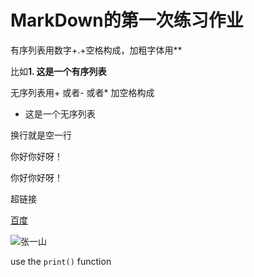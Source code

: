 # MarkDown的第一次练习作业
有序列表用数字+.+空格构成，加粗字体用**

比如**1. 这是一个有序列表**

无序列表用+ 或者- 或者* 加空格构成

* 这是一个无序列表

换行就是空一行

你好你好呀！

你好你好呀！

超链接

[百度](http://www.baidu.com)

![张一山](http://img16.3lian.com/gif2016/q13/10/d/23.jpg) 

use the `print()` function 
